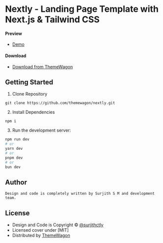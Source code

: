 # Nextly - Landing Page Template with Next.js & Tailwind CSS
#### Preview

 - [Demo](https://themewagon.github.io/nextly/)

#### Download
 - [Download from ThemeWagon](https://themewagon.com/themes/nextly/)

## Getting Started

1. Clone Repository
```
git clone https://github.com/themewagon/nextly.git
```
2. Install Dependencies
```
npm i
```
3. Run the development server:

```bash
npm run dev
# or
yarn dev
# or
pnpm dev
# or
bun dev
```

## Author 
```
Design and code is completely written by Surjith S M and development team. 
```

## License

 - Design and Code is Copyright &copy; [@surjithctly](https://surjithctly.in/)
 - Licensed cover under [MIT]
 - Distributed by [ThemeWagon](https://themewagon.com)

